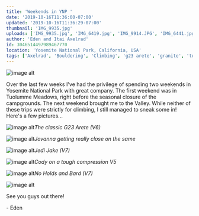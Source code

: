 ```yaml
---
title: 'Weekends in YNP '
date: '2019-10-16T11:36:00-07:00'
updated: '2019-10-16T11:36:29-07:00'
thumbnail: 'IMG_9935.jpg'
uploads: ['IMG_9935.jpg', 'IMG_6419.jpg', 'IMG_9914.JPG', 'IMG_6441.jpg', 'IMG_9983.jpg', 'IMG_6686.jpg', 'IMG_6718.jpg']
author: 'Eden and Itai Axelrad'
id: 3046514497989467770
location: 'Yosemite National Park, California, USA'
tags: ['Axelrad', 'Bouldering', 'Climbing', 'g23 arete', 'granite', 'tuolumne', 'yosemite']
---
```


![image alt](uploads/IMG_9935.jpg)

Over the last few weeks I've had the privilege of spending two weekends in Yosemite National Park with great company. The first weekend was in Tuolumme Meadows, right before the seasonal closure of the campgrounds. The next weekend brought me to the Valley. While neither of these trips were strictly for climbing, I still managed to sneak some in! Here's a few pictures...

![image alt](uploads/IMG_6419.jpg)*The classic G23 Arete (V6)*

![image alt](uploads/IMG_9914.JPG)*Jovanna getting really close on the same*

![image alt](uploads/IMG_6441.jpg)*Jedi Jake (V7)*

![image alt](uploads/IMG_9983.jpg)*Cody on a tough compression V5*

![image alt](uploads/IMG_6686.jpg)*No Holds and Bard (V7)*

![image alt](uploads/IMG_6718.jpg)

See you guys out there!

\- Eden

